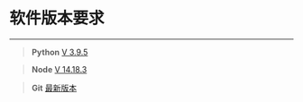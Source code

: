 # 软件版本要求

---

> **Python**
> [V 3.9.5](https://www.python.org/downloads/release/python-395/)

> **Node**
> [V 14.18.3](https://registry.npmmirror.com/binary.html?path=node/v14.18.3/)

> **Git**
> [最新版本](https://git-scm.com/)